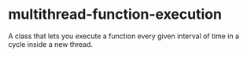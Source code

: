 # multithread-function-execution
A class that lets you execute a function every given interval of time in a cycle inside a new thread.

